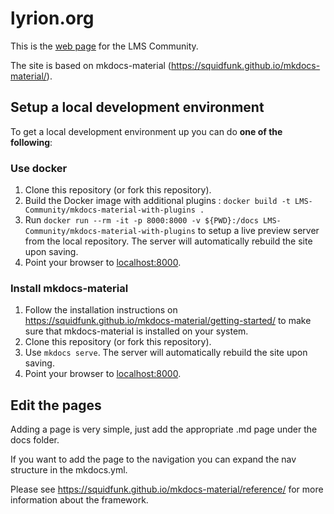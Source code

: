 # lyrion.org
This is the [web page](https://lyrion.org) for the LMS Community.

The site is based on mkdocs-material (https://squidfunk.github.io/mkdocs-material/).

## Setup a local development environment

To get a local development environment up you can do **one of the following**:

### Use docker

1. Clone this repository (or fork this repository).
2. Build the Docker image with additional plugins : `docker build -t LMS-Community/mkdocs-material-with-plugins .`
3. Run `docker run --rm -it -p 8000:8000 -v ${PWD}:/docs LMS-Community/mkdocs-material-with-plugins` to setup a live preview server from the local repository. The server will automatically rebuild the site upon saving.
4. Point your browser to [localhost:8000](http://localhost:8000).

### Install mkdocs-material

1. Follow the installation instructions on https://squidfunk.github.io/mkdocs-material/getting-started/ to make sure that mkdocs-material is installed on your system.
2. Clone this repository (or fork this repository).
3. Use `mkdocs serve`. The server will automatically rebuild the site upon saving.
4. Point your browser to [localhost:8000](http://localhost:8000).

## Edit the pages

Adding a page is very simple, just add the appropriate .md page under the docs folder.

If you want to add the page to the navigation you can expand the nav structure in the mkdocs.yml.

Please see https://squidfunk.github.io/mkdocs-material/reference/ for more information about the framework.
